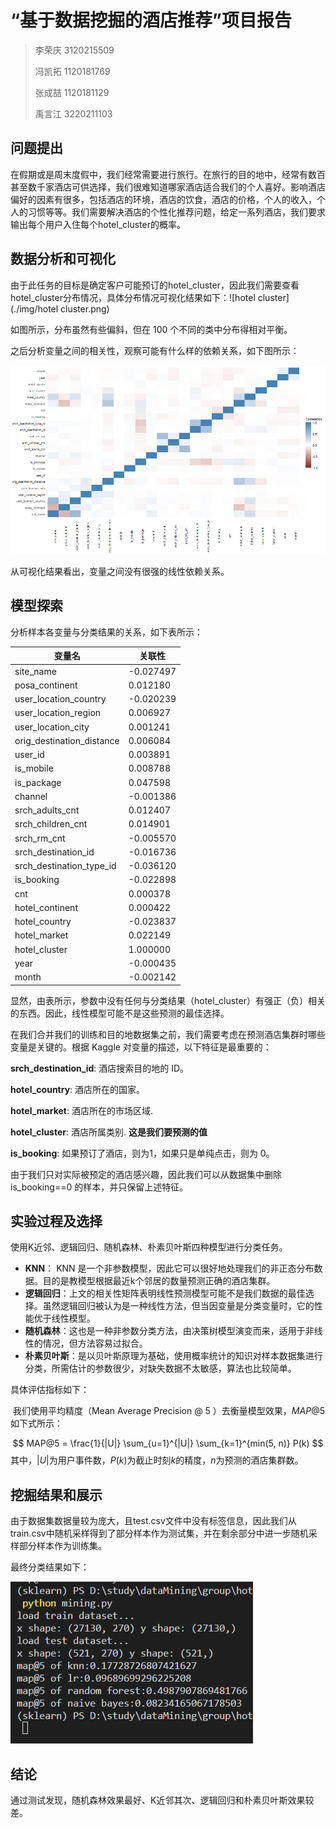 # “基于数据挖掘的酒店推荐”项目报告

> 李荣庆 3120215509
>
> 冯凯拓 1120181769
>
> 张成喆 1120181129
>
> 禹言江 3220211103

## 问题提出

在假期或是周末度假中，我们经常需要进行旅行。在旅行的目的地中，经常有数百甚至数千家酒店可供选择，我们很难知道哪家酒店适合我们的个人喜好。影响酒店偏好的因素有很多，包括酒店的环境，酒店的饮食，酒店的价格，个人的收入，个人的习惯等等。我们需要解决酒店的个性化推荐问题，给定一系列酒店，我们要求输出每个用户入住每个hotel_cluster的概率。

## 数据分析和可视化

由于此任务的目标是确定客户可能预订的hotel_cluster，因此我们需要查看hotel_cluster分布情况，具体分布情况可视化结果如下：![hotel cluster](./img/hotel cluster.png)

如图所示，分布虽然有些偏斜，但在 100 个不同的类中分布得相对平衡。

之后分析变量之间的相关性，观察可能有什么样的依赖关系，如下图所示：

![relation](./img/relation.png)

从可视化结果看出，变量之间没有很强的线性依赖关系。

## 模型探索

分析样本各变量与分类结果的关系，如下表所示：

| 变量名                    | 关联性    |
| ------------------------- | --------- |
| site_name                 | -0.027497 |
| posa_continent            | 0.012180  |
| user_location_country     | -0.020239 |
| user_location_region      | 0.006927  |
| user_location_city        | 0.001241  |
| orig_destination_distance | 0.006084  |
| user_id                   | 0.003891  |
| is_mobile                 | 0.008788  |
| is_package                | 0.047598  |
| channel                   | -0.001386 |
| srch_adults_cnt           | 0.012407  |
| srch_children_cnt         | 0.014901  |
| srch_rm_cnt               | -0.005570 |
| srch_destination_id       | -0.016736 |
| srch_destination_type_id  | -0.036120 |
| is_booking                | -0.022898 |
| cnt                       | 0.000378  |
| hotel_continent           | 0.000422  |
| hotel_country             | -0.023837 |
| hotel_market              | 0.022149  |
| hotel_cluster             | 1.000000  |
| year                      | -0.000435 |
| month                     | -0.002142 |

显然，由表所示，参数中没有任何与分类结果（hotel_cluster）有强正（负）相关的东西。因此，线性模型可能不是这些预测的最佳选择。

在我们合并我们的训练和目的地数据集之前，我们需要考虑在预测酒店集群时哪些变量是关键的。根据 Kaggle 对变量的描述，以下特征是最重要的：

**srch_destination_id**:  酒店搜索目的地的 ID。 

**hotel_country**:  酒店所在的国家。

**hotel_market**:  酒店所在的市场区域.  

**hotel_cluster**:  酒店所属类别.  **这是我们要预测的值**  

**is_booking**:  如果预订了酒店，则为1，如果只是单纯点击，则为 0。

由于我们只对实际被预定的酒店感兴趣，因此我们可以从数据集中删除 is_booking==0 的样本，并只保留上述特征。

## 实验过程及选择

使用K近邻、逻辑回归、随机森林、朴素贝叶斯四种模型进行分类任务。

- **KNN**： KNN 是一个非参数模型，因此它可以很好地处理我们的非正态分布数据。目的是教模型根据最近k个邻居的数量预测正确的酒店集群。
- **逻辑回归**：上文的相关性矩阵表明线性预测模型可能不是我们数据的最佳选择。虽然逻辑回归被认为是一种线性方法，但当因变量是分类变量时，它的性能优于线性模型。
- **随机森林**：这也是一种非参数分类方法，由决策树模型演变而来，适用于非线性的情况，但方法容易过拟合。
- **朴素贝叶斯**：是以贝叶斯原理为基础，使用概率统计的知识对样本数据集进行分类，所需估计的参数很少，对缺失数据不太敏感，算法也比较简单。

具体评估指标如下：

​		我们使用平均精度（Mean Average Precision @ 5 ）去衡量模型效果，$MAP@5$如下式所示：

$$
MAP@5 = \frac{1}{|U|} \sum_{u=1}^{|U|} \sum_{k=1}^{min(5, n)} P(k)
$$
其中，$|U|$为用户事件数，$P(k)$为截止时刻$k$的精度，$n$为预测的酒店集群数。

## 挖掘结果和展示

由于数据集数据量较为庞大，且test.csv文件中没有标签信息，因此我们从train.csv中随机采样得到了部分样本作为测试集，并在剩余部分中进一步随机采样部分样本作为训练集。

最终分类结果如下：

![image-20220506155040991](./img/res.png)

## 结论

通过测试发现，随机森林效果最好、K近邻其次、逻辑回归和朴素贝叶斯效果较差。
